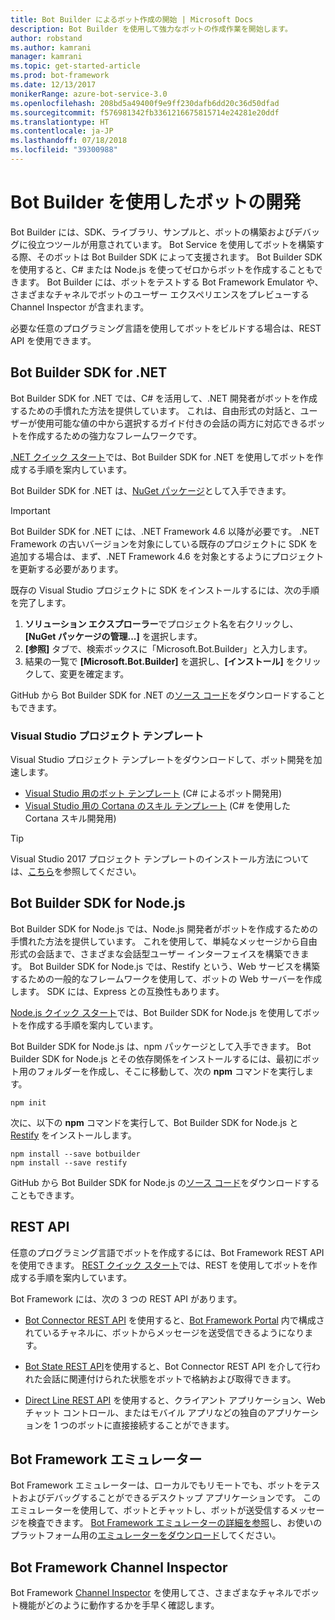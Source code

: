 ```yaml
---
title: Bot Builder によるボット作成の開始 | Microsoft Docs
description: Bot Builder を使用して強力なボットの作成作業を開始します。
author: robstand
ms.author: kamrani
manager: kamrani
ms.topic: get-started-article
ms.prod: bot-framework
ms.date: 12/13/2017
monikerRange: azure-bot-service-3.0
ms.openlocfilehash: 208bd5a49400f9e9ff230dafb6dd20c36d50dfad
ms.sourcegitcommit: f576981342fb3361216675815714e24281e20ddf
ms.translationtype: HT
ms.contentlocale: ja-JP
ms.lasthandoff: 07/18/2018
ms.locfileid: "39300988"
---
```

# <a name="develop-bots-with-bot-builder"></a>Bot Builder を使用したボットの開発
Bot Builder には、SDK、ライブラリ、サンプルと、ボットの構築およびデバッグに役立つツールが用意されています。 Bot Service を使用してボットを構築する際、そのボットは Bot Builder SDK によって支援されます。 Bot Builder SDK を使用すると、C# または Node.js を使ってゼロからボットを作成することもできます。 Bot Builder には、ボットをテストする Bot Framework Emulator や、さまざまなチャネルでボットのユーザー エクスペリエンスをプレビューする Channel Inspector が含まれます。

必要な任意のプログラミング言語を使用してボットをビルドする場合は、REST API を使用できます。

## <a name="bot-builder-sdk-for-net"></a>Bot Builder SDK for .NET
Bot Builder SDK for .NET では、C# を活用して、.NET 開発者がボットを作成するための手慣れた方法を提供しています。 これは、自由形式の対話と、ユーザーが使用可能な値の中から選択するガイド付きの会話の両方に対応できるボットを作成するための強力なフレームワークです。 

[.NET クイック スタート](~/dotnet/bot-builder-dotnet-quickstart.md)では、Bot Builder SDK for .NET を使用してボットを作成する手順を案内しています。

Bot Builder SDK for .NET は、[NuGet パッケージ](https://www.nuget.org/packages/Microsoft.Bot.Builder/)として入手できます。

> [!IMPORTANT]
> Bot Builder SDK for .NET には、.NET Framework 4.6 以降が必要です。 .NET Framework の古いバージョンを対象にしている既存のプロジェクトに SDK を追加する場合は、まず、.NET Framework 4.6 を対象とするようにプロジェクトを更新する必要があります。

既存の Visual Studio プロジェクトに SDK をインストールするには、次の手順を完了します。

1. **ソリューション エクスプローラー**でプロジェクト名を右クリックし、**[NuGet パッケージの管理...]** を選択します。
2. **[参照]** タブで、検索ボックスに「Microsoft.Bot.Builder」と入力します。
3. 結果の一覧で **[Microsoft.Bot.Builder]** を選択し、**[インストール]** をクリックして、変更を確定ます。

GitHub から Bot Builder SDK for .NET の[ソース コード](https://github.com/Microsoft/BotBuilder/tree/master/CSharp)をダウンロードすることもできます。

### <a name="visual-studio-project-templates"></a>Visual Studio プロジェクト テンプレート
Visual Studio プロジェクト テンプレートをダウンロードして、ボット開発を加速します。

* [Visual Studio 用のボット テンプレート][bot-template] (C# によるボット開発用)
* [Visual Studio 用の Cortana のスキル テンプレート][cortana-template] (C# を使用した Cortana スキル開発用)

> [!TIP]
> Visual Studio 2017 プロジェクト テンプレートのインストール方法については、<a href="/visualstudio/ide/how-to-locate-and-organize-project-and-item-templates" target="_blank">こちら</a>を参照してください。

## <a name="bot-builder-sdk-for-nodejs"></a>Bot Builder SDK for Node.js
Bot Builder SDK for Node.js では、Node.js 開発者がボットを作成するための手慣れた方法を提供しています。 これを使用して、単純なメッセージから自由形式の会話まで、さまざまな会話型ユーザー インターフェイスを構築できます。 Bot Builder SDK for Node.js では、Restify という、Web サービスを構築するための一般的なフレームワークを使用して、ボットの Web サーバーを作成します。 SDK には、Express との互換性もあります。 

[Node.js クイック スタート](~/nodejs/bot-builder-nodejs-quickstart.md)では、Bot Builder SDK for Node.js を使用してボットを作成する手順を案内しています。 

Bot Builder SDK for Node.js は、npm パッケージとして入手できます。 Bot Builder SDK for Node.js とその依存関係をインストールするには、最初にボット用のフォルダーを作成し、そこに移動して、次の **npm** コマンドを実行します。

```nodejs
npm init
```

次に、以下の **npm** コマンドを実行して、Bot Builder SDK for Node.js と <a href="http://restify.com/" target="_blank">Restify</a> をインストールします。

```nodejs
npm install --save botbuilder
npm install --save restify
```

GitHub から Bot Builder SDK for Node.js の[ソース コード](https://github.com/Microsoft/BotBuilder/tree/master/Node)をダウンロードすることもできます。

## <a name="rest-api"></a>REST API

任意のプログラミング言語でボットを作成するには、Bot Framework REST API を使用できます。 [REST クイック スタート](rest-api/bot-framework-rest-connector-quickstart.md)では、REST を使用してボットを作成する手順を案内しています。

Bot Framework には、次の 3 つの REST API があります。

 - [Bot Connector REST API][connectorAPI] を使用すると、[Bot Framework Portal](https://dev.botframework.com/) 内で構成されているチャネルに、ボットからメッセージを送受信できるようになります。 

- [Bot State REST API][stateAPI]を使用すると、Bot Connector REST API を介して行われた会話に関連付けられた状態をボットで格納および取得できます。

- [Direct Line REST API][directLineAPI] を使用すると、クライアント アプリケーション、Web チャット コントロール、またはモバイル アプリなどの独自のアプリケーションを 1 つのボットに直接接続することができます。

## <a name="bot-framework-emulator"></a>Bot Framework エミュレーター
Bot Framework エミュレーターは、ローカルでもリモートでも、ボットをテストおよびデバッグすることができるデスクトップ アプリケーションです。 このエミュレーターを使用して、ボットとチャットし、ボットが送受信するメッセージを検査できます。 [Bot Framework エミュレーターの詳細を参照](~/bot-service-debug-emulator.md)し、お使いのプラットフォーム用の[エミュレーターをダウンロード](http://emulator.botframework.com)してください。

## <a name="bot-framework-channel-inspector"></a>Bot Framework Channel Inspector
Bot Framework [Channel Inspector](bot-service-channel-inspector.md) を使用してさ、さまざまなチャネルでボット機能がどのように動作するかを手早く確認します。

[bot-template]: http://aka.ms/bf-bc-vstemplate
[cortana-template]: https://aka.ms/bf-cortanaskill-template


[connectorAPI]: https://docs.botframework.com/en-us/restapi/connector/#navtitle
 
[stateAPI]: https://docs.botframework.com/en-us/restapi/state/#navtitle

[directLineAPI]: https://docs.botframework.com/en-us/restapi/directline3/#navtitle
